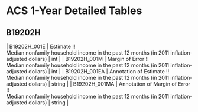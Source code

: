 # ACS 1-Year Detailed Tables

## B19202H

| B19202H_001E | Estimate !!<br>Median nonfamily household income in the past 12 months (in 2011 inflation-adjusted dollars) | int |
| B19202H_001M | Margin of Error !!<br>Median nonfamily household income in the past 12 months (in 2011 inflation-adjusted dollars) | int |
| B19202H_001EA | Annotation of Estimate !!<br>Median nonfamily household income in the past 12 months (in 2011 inflation-adjusted dollars) | string |
| B19202H_001MA | Annotation of Margin of Error !!<br>Median nonfamily household income in the past 12 months (in 2011 inflation-adjusted dollars) | string |

